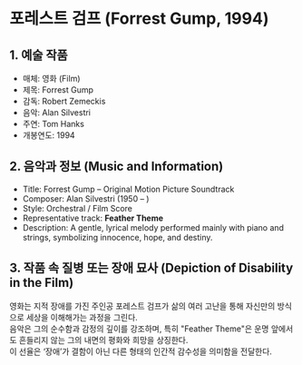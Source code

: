 # 포레스트 검프 (Forrest Gump, 1994)

## 1. 예술 작품
- 매체: 영화 (Film)  
- 제목: Forrest Gump  
- 감독: Robert Zemeckis  
- 음악: Alan Silvestri  
- 주연: Tom Hanks  
- 개봉연도: 1994  

## 2. 음악과 정보 (Music and Information)
- Title: Forrest Gump – Original Motion Picture Soundtrack  
- Composer: Alan Silvestri (1950 –  )  
- Style: Orchestral / Film Score  
- Representative track: **Feather Theme**  
- Description: A gentle, lyrical melody performed mainly with piano and strings, symbolizing innocence, hope, and destiny.  

## 3. 작품 속 질병 또는 장애 묘사 (Depiction of Disability in the Film)
영화는 지적 장애를 가진 주인공 포레스트 검프가 삶의 여러 고난을 통해 자신만의 방식으로 세상을 이해해가는 과정을 그린다.  
음악은 그의 순수함과 감정의 깊이를 강조하며, 특히 "Feather Theme"은 운명 앞에서도 흔들리지 않는 그의 내면의 평화와 희망을 상징한다.  
이 선율은 ‘장애’가 결함이 아닌 다른 형태의 인간적 감수성을 의미함을 전달한다.
